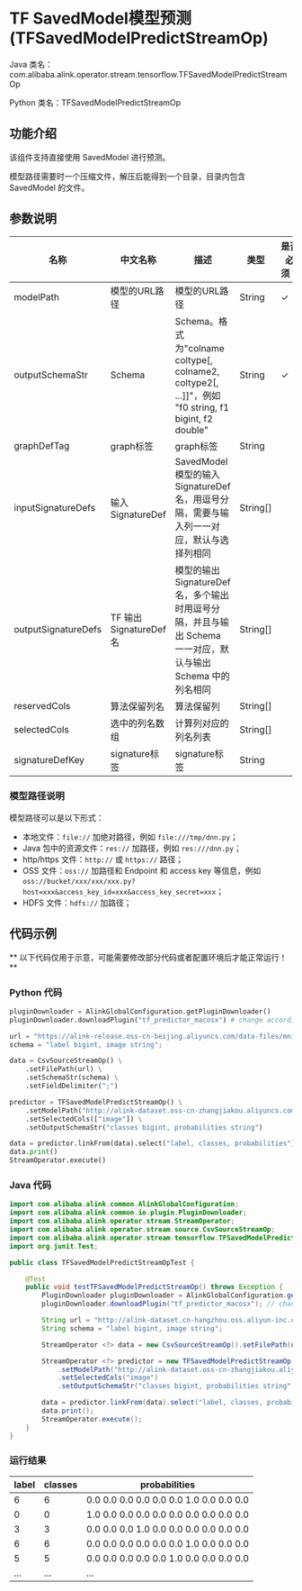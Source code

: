 # TF SavedModel模型预测 (TFSavedModelPredictStreamOp)
Java 类名：com.alibaba.alink.operator.stream.tensorflow.TFSavedModelPredictStreamOp

Python 类名：TFSavedModelPredictStreamOp


## 功能介绍

该组件支持直接使用 SavedModel 进行预测。

模型路径需要时一个压缩文件，解压后能得到一个目录，目录内包含 SavedModel 的文件。

## 参数说明

| 名称 | 中文名称 | 描述 | 类型 | 是否必须？ | 默认值 |
| --- | --- | --- | --- | --- | --- |
| modelPath | 模型的URL路径 | 模型的URL路径 | String | ✓ |  |
| outputSchemaStr | Schema | Schema。格式为"colname coltype[, colname2, coltype2[, ...]]"，例如 "f0 string, f1 bigint, f2 double" | String | ✓ |  |
| graphDefTag | graph标签 | graph标签 | String |  | "serve" |
| inputSignatureDefs | 输入 SignatureDef | SavedModel 模型的输入 SignatureDef 名，用逗号分隔，需要与输入列一一对应，默认与选择列相同 | String[] |  | null |
| outputSignatureDefs | TF 输出 SignatureDef 名 | 模型的输出 SignatureDef 名，多个输出时用逗号分隔，并且与输出 Schema 一一对应，默认与输出 Schema 中的列名相同 | String[] |  | null |
| reservedCols | 算法保留列名 | 算法保留列 | String[] |  | null |
| selectedCols | 选中的列名数组 | 计算列对应的列名列表 | String[] |  | null |
| signatureDefKey | signature标签 | signature标签 | String |  | "serving_default" |


### 模型路径说明

模型路径可以是以下形式：
- 本地文件：```file://``` 加绝对路径，例如 ```file:///tmp/dnn.py```；
- Java 包中的资源文件：```res://``` 加路径，例如 ```res:///dnn.py```；
- http/https 文件：```http://``` 或 ```https://``` 路径；
- OSS 文件：```oss://``` 加路径和 Endpoint 和 access key 等信息，例如```oss://bucket/xxx/xxx/xxx.py?host=xxx&access_key_id=xxx&access_key_secret=xxx```；
- HDFS 文件：```hdfs://``` 加路径；

## 代码示例

** 以下代码仅用于示意，可能需要修改部分代码或者配置环境后才能正常运行！**

### Python 代码
```python
pluginDownloader = AlinkGlobalConfiguration.getPluginDownloader()
pluginDownloader.downloadPlugin("tf_predictor_macosx") # change according to system type

url = "https://alink-release.oss-cn-beijing.aliyuncs.com/data-files/mnist_dense.csv"
schema = "label bigint, image string";

data = CsvSourceStreamOp() \
    .setFilePath(url) \
    .setSchemaStr(schema) \
    .setFieldDelimiter(";")

predictor = TFSavedModelPredictStreamOp() \
    .setModelPath("http://alink-dataset.oss-cn-zhangjiakou.aliyuncs.com/tf/1551968314.zip") \
    .setSelectedCols(["image"]) \
    .setOutputSchemaStr("classes bigint, probabilities string")

data = predictor.linkFrom(data).select("label, classes, probabilities")
data.print()
StreamOperator.execute()
```

### Java 代码
```java
import com.alibaba.alink.common.AlinkGlobalConfiguration;
import com.alibaba.alink.common.io.plugin.PluginDownloader;
import com.alibaba.alink.operator.stream.StreamOperator;
import com.alibaba.alink.operator.stream.source.CsvSourceStreamOp;
import com.alibaba.alink.operator.stream.tensorflow.TFSavedModelPredictStreamOp;
import org.junit.Test;

public class TFSavedModelPredictStreamOpTest {

	@Test
	public void testTFSavedModelPredictStreamOp() throws Exception {
		PluginDownloader pluginDownloader = AlinkGlobalConfiguration.getPluginDownloader();
		pluginDownloader.downloadPlugin("tf_predictor_macosx"); // change according to system type

		String url = "http://alink-dataset.cn-hangzhou.oss.aliyun-inc.com/csv/mnist_dense.csv";
		String schema = "label bigint, image string";

		StreamOperator <?> data = new CsvSourceStreamOp().setFilePath(url).setSchemaStr(schema).setFieldDelimiter(";");

		StreamOperator <?> predictor = new TFSavedModelPredictStreamOp()
			.setModelPath("http://alink-dataset.oss-cn-zhangjiakou.aliyuncs.com/tf/1551968314.zip")
			.setSelectedCols("image")
			.setOutputSchemaStr("classes bigint, probabilities string");

		data = predictor.linkFrom(data).select("label, classes, probabilities");
		data.print();
		StreamOperator.execute();
	}
}
```

### 运行结果
label|classes|probabilities
-----|-------|-------------
6|6|0.0 0.0 0.0 0.0 0.0 0.0 1.0 0.0 0.0 0.0
0|0|1.0 0.0 0.0 0.0 0.0 0.0 0.0 0.0 0.0 0.0
3|3|0.0 0.0 0.0 1.0 0.0 0.0 0.0 0.0 0.0 0.0
6|6|0.0 0.0 0.0 0.0 0.0 0.0 1.0 0.0 0.0 0.0
5|5|0.0 0.0 0.0 0.0 0.0 1.0 0.0 0.0 0.0 0.0
...|...|...
